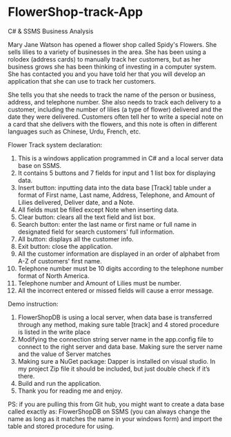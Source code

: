 # FlowerShop-track-App
C# &amp; SSMS
Business Analysis

Mary Jane Watson has opened a flower shop called Spidy's Flowers.
She sells lilies to a variety of businesses in the area. 
She has been using a rolodex (address cards) to manually track her customers, but as her business grows she has been thinking of investing in a computer system.
She has contacted you and you have told her that you will develop an application that she can use to track her customers.

She tells you that she needs to track the name of the person or business, address, and telephone number.
She also needs to track each delivery to a customer, including the number of lilies (a type of flower) delivered and the date they were delivered. 
Customers often tell her to write a special note on a card that she delivers with the flowers, and this note is often in different languages such as Chinese, Urdu, French, etc.

 
Flower Track system declaration:
1. This is a windows application programmed in C# and a local server data base on SSMS.
2. It contains 5 buttons and 7 fields for input and 1 list box for displaying data.
3. Insert button: inputting data into the data base [Track] table under a format of First name, Last name, Address, Telephone, and Amount of Lilies delivered, Deliver date, and a Note.
4. All fields must be filled except Note when inserting data.
5. Clear button: clears all the text field and list box.
6. Search button: enter the last name or first name or full name in designated field for search customers' full information.
7. All button: displays all the customer info.
8. Exit button: close the application.
9. All the customer information are displayed in an order of alphabet from A-Z of customers' first name.
10. Telephone number must be 10 digits according to the telephone number format of North America.
11. Telephone number and Amount of Lilies must be number.
12. All the incorrect entered or missed fields will cause a error message.

Demo instruction:
1. FlowerShopDB is using a local server, when data base is transferred through any method, making sure table [track] and 4 stored procedure is listed in the write place
2. Modifying the connection string server name in the app.config file to connect to the right server and data base. Making sure the server name and the value of Server matches	
3. Making sure a NuGet package: Dapper is installed on visual studio.  In my project Zip file it should be included, but just double check if it’s there.
4. Build and run the application.
5. Thank you for reading me and enjoy.


PS: if you are pulling this from Git hub, you might want to create a data base called exactly as: FlowerShopDB on SSMS (you can always change the name as long as it matches the name in your windows form) and import the table and stored procedure for using.

